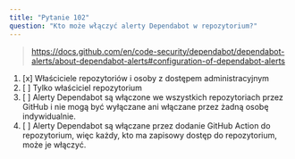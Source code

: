 ```yaml
---
title: "Pytanie 102"
question: "Kto może włączyć alerty Dependabot w repozytorium?"
---
```


> https://docs.github.com/en/code-security/dependabot/dependabot-alerts/about-dependabot-alerts#configuration-of-dependabot-alerts  
1. [x] Właściciele repozytoriów i osoby z dostępem administracyjnym  
1. [ ] Tylko właściciel repozytorium  
1. [ ] Alerty Dependabot są włączone we wszystkich repozytoriach przez GitHub i nie mogą być wyłączane ani włączane przez żadną osobę indywidualnie.  
1. [ ] Alerty Dependabot są włączane przez dodanie GitHub Action do repozytorium, więc każdy, kto ma zapisowy dostęp do repozytorium, może je włączyć.  
